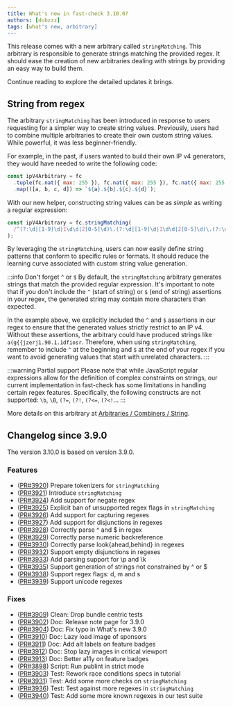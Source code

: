 ```yaml
---
title: What's new in fast-check 3.10.0?
authors: [dubzzz]
tags: [what's new, arbitrary]
---
```


This release comes with a new arbitrary called `stringMatching`. This arbitrary is responsible to generate strings matching the provided regex. It should ease the creation of new arbitraries dealing with strings by providing an easy way to build them.

Continue reading to explore the detailed updates it brings.

<!--truncate-->

## String from regex

The arbitrary `stringMatching` has been introduced in response to users requesting for a simpler way to create string values. Previously, users had to combine multiple arbitraries to create their own custom string values. While powerful, it was less beginner-friendly.

For example, in the past, if users wanted to build their own IP v4 generators, they would have needed to write the following code:

```js
const ipV4Arbitrary = fc
  .tuple(fc.nat({ max: 255 }), fc.nat({ max: 255 }), fc.nat({ max: 255 }), fc.nat({ max: 255 }))
  .map(([a, b, c, d]) => `${a}.${b}.${c}.${d}`);
```

With our new helper, constructing string values can be as _simple_ as writing a regular expression:

```js
const ipV4Arbitrary = fc.stringMatching(
  /^(?:\d|[1-9]\d|1\d\d|2[0-5]\d)\.(?:\d|[1-9]\d|1\d\d|2[0-5]\d)\.(?:\d|[1-9]\d|1\d\d|2[0-5]\d)\.(?:\d|[1-9]\d|1\d\d|2[0-5]\d)$/,
);
```

By leveraging the `stringMatching`, users can now easily define string patterns that conform to specific rules or formats. It should reduce the learning curve associated with custom string value generation.

:::info Don't forget `^` or `$`
By default, the `stringMatching` arbitrary generates strings that match the provided regular expression. It's important to note that if you don't include the `^` (start of string) or `$` (end of string) assertions in your regex, the generated string may contain more characters than expected.

In the example above, we explicitly included the `^` and `$` assertions in our regex to ensure that the generated values strictly restrict to an IP v4. Without these assertions, the arbitrary could have produced strings like `a(g{{jzerj1.90.1.1dfiosr`. Therefore, when using `stringMatching`, remember to include `^` at the beginning and `$` at the end of your regex if you want to avoid generating values that start with unrelated characters.
:::

:::warning Partial support
Please note that while JavaScript regular expressions allow for the definition of complex constraints on strings, our current implementation in fast-check has some limitations in handling certain regex features. Specifically, the following constructs are not supported: `\b`, `\B`, `(?=`, `(?!`, `(?<=`, `(?<!`…
:::

More details on this arbitrary at [Arbitraries / Combiners / String](/docs/core-blocks/arbitraries/combiners/string/#stringmatching).

## Changelog since 3.9.0

The version 3.10.0 is based on version 3.9.0.

### Features

- ([PR#3920](https://github.com/dubzzz/fast-check/pull/3920)) Prepare tokenizers for `stringMatching`
- ([PR#3921](https://github.com/dubzzz/fast-check/pull/3921)) Introduce `stringMatching`
- ([PR#3924](https://github.com/dubzzz/fast-check/pull/3924)) Add support for negate regex
- ([PR#3925](https://github.com/dubzzz/fast-check/pull/3925)) Explicit ban of unsupported regex flags in `stringMatching`
- ([PR#3926](https://github.com/dubzzz/fast-check/pull/3926)) Add support for capturing regexes
- ([PR#3927](https://github.com/dubzzz/fast-check/pull/3927)) Add support for disjunctions in regexes
- ([PR#3928](https://github.com/dubzzz/fast-check/pull/3928)) Correctly parse ^ and $ in regex
- ([PR#3929](https://github.com/dubzzz/fast-check/pull/3929)) Correctly parse numeric backreference
- ([PR#3930](https://github.com/dubzzz/fast-check/pull/3930)) Correctly parse look\{ahead,behind\} in regexes
- ([PR#3932](https://github.com/dubzzz/fast-check/pull/3932)) Support empty disjunctions in regexes
- ([PR#3933](https://github.com/dubzzz/fast-check/pull/3933)) Add parsing support for \p and \k
- ([PR#3935](https://github.com/dubzzz/fast-check/pull/3935)) Support generation of strings not constrained by ^ or $
- ([PR#3938](https://github.com/dubzzz/fast-check/pull/3938)) Support regex flags: d, m and s
- ([PR#3939](https://github.com/dubzzz/fast-check/pull/3939)) Support unicode regexes

### Fixes

- ([PR#3909](https://github.com/dubzzz/fast-check/pull/3909)) Clean: Drop bundle centric tests
- ([PR#3902](https://github.com/dubzzz/fast-check/pull/3902)) Doc: Release note page for 3.9.0
- ([PR#3904](https://github.com/dubzzz/fast-check/pull/3904)) Doc: Fix typo in What's new 3.9.0
- ([PR#3910](https://github.com/dubzzz/fast-check/pull/3910)) Doc: Lazy load image of sponsors
- ([PR#3911](https://github.com/dubzzz/fast-check/pull/3911)) Doc: Add alt labels on feature badges
- ([PR#3912](https://github.com/dubzzz/fast-check/pull/3912)) Doc: Stop lazy images in critical viewport
- ([PR#3913](https://github.com/dubzzz/fast-check/pull/3913)) Doc: Better a11y on feature badges
- ([PR#3898](https://github.com/dubzzz/fast-check/pull/3898)) Script: Run publint in strict mode
- ([PR#3903](https://github.com/dubzzz/fast-check/pull/3903)) Test: Rework race conditions specs in tutorial
- ([PR#3931](https://github.com/dubzzz/fast-check/pull/3931)) Test: Add some more checks on `stringMatching`
- ([PR#3936](https://github.com/dubzzz/fast-check/pull/3936)) Test: Test against more regexes in `stringMatching`
- ([PR#3940](https://github.com/dubzzz/fast-check/pull/3940)) Test: Add some more known regexes in our test suite
